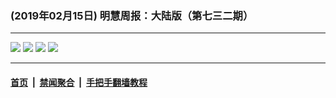 ### (2019年02月15日) 明慧周报：大陆版（第七三二期） 

---

<img src="http://qikan.minghui.org/mhqkpage/qikanimage/2019/02/15/mhzb_732_pdf-online1.png"/> 

<img src="http://qikan.minghui.org/mhqkpage/qikanimage/2019/02/15/mhzb_732_pdf-online2.png"/> 

<img src="http://qikan.minghui.org/mhqkpage/qikanimage/2019/02/15/mhzb_732_pdf-online3.png"/> 

<img src="http://qikan.minghui.org/mhqkpage/qikanimage/2019/02/15/mhzb_732_pdf-online4.png"/> 



---

#### [首页](../../../..) &nbsp;|&nbsp; [禁闻聚合](https://github.com/gfw-breaker/banned-news) &nbsp;|&nbsp; [手把手翻墙教程](https://github.com/gfw-breaker/guides) 